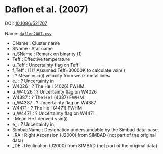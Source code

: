 Daflon et al. (2007)
=====================

DOI: [10.1086/521707](http://dx.doi.org/10.1086/521707)


Name: [`daflon2007.csv`](https://github.com/gabraganca/munged_tables/blob/master/Daflon2007/daflon2007.csv)

* CName     : Cluster name
* SName     : Star name
* n_SName   : Remark on binarity (1)
* Teff      : Effective temperature
* u_Teff    : Uncertainty flag on Teff
* f_Teff    : [1]? Assumed Teff=30000K to calculate vsin(i)
* <vsini>   : ? Mean vsin(i) velocity from weak metal lines
* e_<vsini> : ? Uncertainty in <vsiniM>
* W4026     : ? The He I (4026) FWHM
* u_W4026   : ? Uncertainty flag on W4026
* W4387     : ? The He I (4387) FWHM
* u_W4387   : ? Uncertainty flag on W4387
* W4471     : ? The He I (4471) FWHM
* u_W4471   : ? Uncertainty flag on W4471
* <vsiniHe> : Mean He I derived vsin(i)
* e_<vsiniHe> : ? Uncertainty in <vsiniHe>
* SimbadName  : Designation understandable by the Simbad data-base
* _RA          : Right Ascension (J2000) from SIMBAD (not part of the original data)
* _DE          : Declination (J2000) from SIMBAD (not part of the original data)

